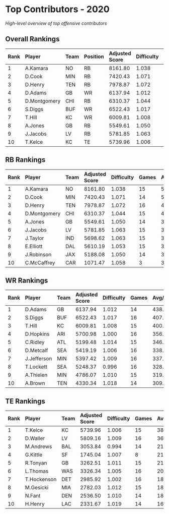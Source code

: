 # Top Contributors - 2020

*High-level overview of top offensive contributors*

## Overall Rankings

| Rank | Player       | Team | Position | Adjusted Score | Difficulty | Games | Avg/Game | Typical | Consistency | Trend      |
| :----| :------------| :----| :--------| :--------------| :----------| :-----| :--------| :-------| :-----------| :----------|
| 1    | A.Kamara     | NO   | RB       | 8161.80        | 1.038      | 15    | 544.12   | 422.30  | 5/3/7       | Decreasing |
| 2    | D.Cook       | MIN  | RB       | 7420.43        | 1.071      | 14    | 530.03   | 496.68  | 6/2/6       | Increasing |
| 3    | D.Henry      | TEN  | RB       | 7978.87        | 1.072      | 16    | 498.68   | 510.04  | 8/1/7       | Stable     |
| 4    | D.Adams      | GB   | WR       | 6137.94        | 1.012      | 14    | 438.42   | 452.04  | 6/2/6       | Stable     |
| 5    | D.Montgomery | CHI  | RB       | 6310.37        | 1.044      | 15    | 420.69   | 412.02  | 7/2/6       | Increasing |
| 6    | S.Diggs      | BUF  | WR       | 6522.43        | 1.017      | 16    | 407.65   | 375.31  | 6/3/7       | Increasing |
| 7    | T.Hill       | KC   | WR       | 6009.81        | 1.008      | 15    | 400.65   | 351.36  | 7/2/6       | Increasing |
| 8    | A.Jones      | GB   | RB       | 5549.61        | 1.050      | 14    | 396.40   | 394.13  | 7/0/7       | Increasing |
| 9    | J.Jacobs     | LV   | RB       | 5781.85        | 1.063      | 15    | 385.46   | 324.89  | 6/2/7       | Decreasing |
| 10   | T.Kelce      | KC   | TE       | 5739.96        | 1.006      | 15    | 382.66   | 385.18  | 6/2/7       | Increasing |

## RB Rankings

| Rank | Player       | Team | Adjusted Score | Difficulty | Games | Avg/Game | Typical | Consistency | Trend      |
| :----| :------------| :----| :--------------| :----------| :-----| :--------| :-------| :-----------| :----------|
| 1    | A.Kamara     | NO   | 8161.80        | 1.038      | 15    | 544.12   | 422.30  | 5/3/7       | Decreasing |
| 2    | D.Cook       | MIN  | 7420.43        | 1.071      | 14    | 530.03   | 496.68  | 6/2/6       | Increasing |
| 3    | D.Henry      | TEN  | 7978.87        | 1.072      | 16    | 498.68   | 510.04  | 8/1/7       | Stable     |
| 4    | D.Montgomery | CHI  | 6310.37        | 1.044      | 15    | 420.69   | 412.02  | 7/2/6       | Increasing |
| 5    | A.Jones      | GB   | 5549.61        | 1.050      | 14    | 396.40   | 394.13  | 7/0/7       | Increasing |
| 6    | J.Jacobs     | LV   | 5781.85        | 1.063      | 15    | 385.46   | 324.89  | 6/2/7       | Decreasing |
| 7    | J.Taylor     | IND  | 5698.62        | 1.063      | 15    | 379.91   | 392.97  | 7/3/5       | Increasing |
| 8    | E.Elliott    | DAL  | 5610.19        | 1.053      | 15    | 374.01   | 378.14  | 7/2/6       | Decreasing |
| 9    | J.Robinson   | JAX  | 5188.08        | 1.050      | 14    | 370.58   | 324.96  | 6/1/7       | Stable     |
| 10   | C.McCaffrey  | CAR  | 1071.47        | 1.058      | 3     | 357.16   | 322.98  | 0/0/3       | Stable     |

## WR Rankings

| Rank | Player      | Team | Adjusted Score | Difficulty | Games | Avg/Game | Typical | Consistency | Trend      |
| :----| :-----------| :----| :--------------| :----------| :-----| :--------| :-------| :-----------| :----------|
| 1    | D.Adams     | GB   | 6137.94        | 1.012      | 14    | 438.42   | 452.04  | 6/2/6       | Stable     |
| 2    | S.Diggs     | BUF  | 6522.43        | 1.017      | 16    | 407.65   | 375.31  | 6/3/7       | Increasing |
| 3    | T.Hill      | KC   | 6009.81        | 1.008      | 15    | 400.65   | 351.36  | 7/2/6       | Increasing |
| 4    | D.Hopkins   | ARI  | 5700.98        | 1.000      | 16    | 356.31   | 355.08  | 8/1/7       | Stable     |
| 5    | C.Ridley    | ATL  | 5199.48        | 1.014      | 15    | 346.63   | 371.54  | 7/4/4       | Stable     |
| 6    | D.Metcalf   | SEA  | 5419.19        | 1.006      | 16    | 338.70   | 281.70  | 9/1/6       | Decreasing |
| 7    | J.Jefferson | MIN  | 5397.42        | 1.009      | 16    | 337.34   | 367.14  | 8/1/7       | Increasing |
| 8    | T.Lockett   | SEA  | 5248.37        | 0.996      | 16    | 328.02   | 219.38  | 8/0/8       | Stable     |
| 9    | A.Thielen   | MIN  | 4786.07        | 1.010      | 15    | 319.07   | 252.06  | 7/1/7       | Stable     |
| 10   | A.Brown     | TEN  | 4330.34        | 1.018      | 14    | 309.31   | 328.02  | 7/0/7       | Decreasing |

## TE Rankings

| Rank | Player      | Team | Adjusted Score | Difficulty | Games | Avg/Game | Typical | Consistency | Trend      |
| :----| :-----------| :----| :--------------| :----------| :-----| :--------| :-------| :-----------| :----------|
| 1    | T.Kelce     | KC   | 5739.96        | 1.006      | 15    | 382.66   | 385.18  | 6/2/7       | Increasing |
| 2    | D.Waller    | LV   | 5809.16        | 1.009      | 16    | 363.07   | 314.07  | 8/2/6       | Increasing |
| 3    | M.Andrews   | BAL  | 3053.84        | 0.994      | 14    | 218.13   | 237.80  | 6/2/6       | Increasing |
| 4    | G.Kittle    | SF   | 1745.04        | 1.007      | 8     | 218.13   | 166.44  | 2/0/6       | Decreasing |
| 5    | R.Tonyan    | GB   | 3262.51        | 1.011      | 15    | 217.50   | 197.19  | 7/1/7       | Increasing |
| 6    | L.Thomas    | WAS  | 3326.34        | 1.005      | 16    | 207.90   | 225.96  | 8/4/4       | Increasing |
| 7    | T.Hockenson | DET  | 2985.92        | 1.002      | 16    | 186.62   | 195.16  | 8/1/7       | Decreasing |
| 8    | M.Gesicki   | MIA  | 2782.03        | 1.012      | 15    | 185.47   | 155.80  | 4/3/8       | Stable     |
| 9    | N.Fant      | DEN  | 2536.50        | 1.010      | 14    | 181.18   | 169.65  | 5/3/6       | Stable     |
| 10   | H.Henry     | LAC  | 2331.67        | 1.019      | 14    | 166.55   | 172.34  | 5/2/7       | Increasing |

